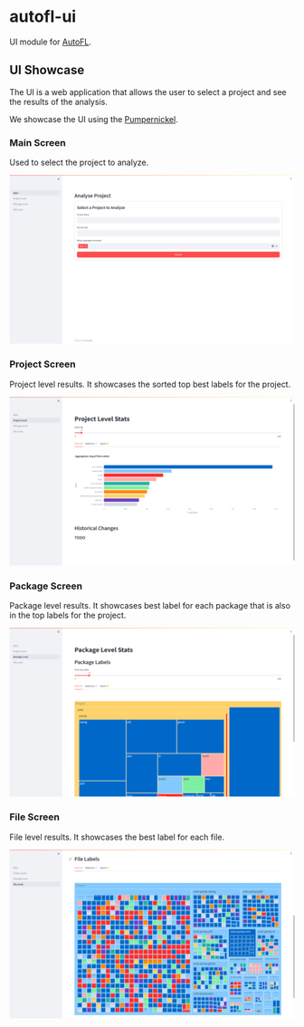 # autofl-ui
UI module for [AutoFL](https://github.com/SasCezar/AutoFL).

## UI Showcase

The UI is a web application that allows the user to select a project and see the results of the analysis.

We showcase the UI using the [Pumpernickel](https://github.com/mickleness/pumpernickel).

### Main Screen

Used to select the project to analyze. 

<picture>
  <source media="(prefers-color-scheme: dark)" srcset="./resources/ui-screenshot/Main_dark.png">
  <source media="(prefers-color-scheme: light)" srcset="./resources/ui-screenshot/Main_white.png">
  <img alt="Shows the input UI for the tool." src="./resources/ui-screenshot/Main_white.png">
</picture>

### Project Screen

Project level results. It showcases the sorted top best labels for the project. 

<picture>
  <source media="(prefers-color-scheme: dark)" srcset="./resources/ui-screenshot/Project_dark.png">
  <source media="(prefers-color-scheme: light)" srcset="./resources/ui-screenshot/Project_white.png">
  <img alt="Shows the input UI for the tool." src="./resources/ui-screenshot/Project_white.png">
</picture>

### Package Screen

Package level results. It showcases best label for each package that is also in the top labels for the project.

<picture>
  <source media="(prefers-color-scheme: dark)" srcset="./resources/ui-screenshot/Package_dark.png">
  <source media="(prefers-color-scheme: light)" srcset="./resources/ui-screenshot/Package_white.png">
  <img alt="Shows the input UI for the tool." src="./resources/ui-screenshot/Package_white.png">
</picture>

### File Screen

File level results. It showcases the best label for each file.

<picture>
  <source media="(prefers-color-scheme: dark)" srcset="./resources/ui-screenshot/File_dark.png">
  <source media="(prefers-color-scheme: light)" srcset="./resources/ui-screenshot/File_white.png">
  <img alt="Shows the input UI for the tool." src="./resources/ui-screenshot/File_white.png">
</picture>